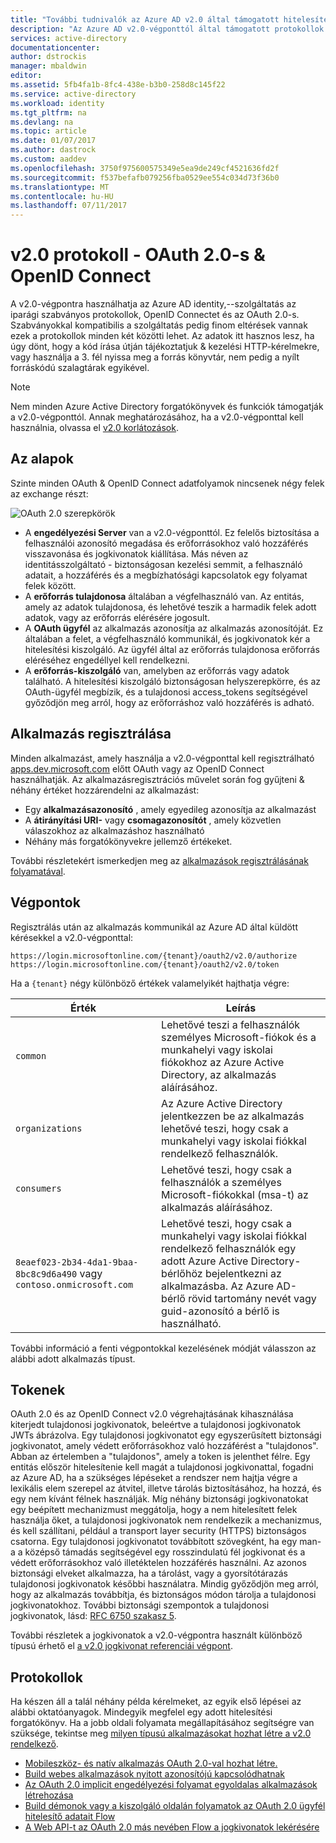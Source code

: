 ```yaml
---
title: "További tudnivalók az Azure AD v2.0 által támogatott hitelesítési protokollok |} Microsoft Docs"
description: "Az Azure AD v2.0-végponttól által támogatott protokollok útmutatóját."
services: active-directory
documentationcenter: 
author: dstrockis
manager: mbaldwin
editor: 
ms.assetid: 5fb4fa1b-8fc4-438e-b3b0-258d8c145f22
ms.service: active-directory
ms.workload: identity
ms.tgt_pltfrm: na
ms.devlang: na
ms.topic: article
ms.date: 01/07/2017
ms.author: dastrock
ms.custom: aaddev
ms.openlocfilehash: 3750f975600575349e5ea9de249cf4521636fd2f
ms.sourcegitcommit: f537befafb079256fba0529ee554c034d73f36b0
ms.translationtype: MT
ms.contentlocale: hu-HU
ms.lasthandoff: 07/11/2017
---
```

# v2.0 protokoll - OAuth 2.0-s & OpenID Connect
A v2.0-végpontra használhatja az Azure AD identity,--szolgáltatás az iparági szabványos protokollok, OpenID Connectet és az OAuth 2.0-s.  Szabványokkal kompatibilis a szolgáltatás pedig finom eltérések vannak ezek a protokollok minden két közötti lehet.  Az adatok itt hasznos lesz, ha úgy dönt, hogy a kód írása útján tájékoztatjuk & kezelési HTTP-kérelmekre, vagy használja a 3. fél nyissa meg a forrás könyvtár, nem pedig a nyílt forráskódú szalagtárak egyikével.
<!-- TODO: Need link to libraries above -->

> [!NOTE]
> Nem minden Azure Active Directory forgatókönyvek és funkciók támogatják a v2.0-végponttól.  Annak meghatározásához, ha a v2.0-végponttal kell használnia, olvassa el [v2.0 korlátozások](active-directory-v2-limitations.md).
>
>

## Az alapok
Szinte minden OAuth & OpenID Connect adatfolyamok nincsenek négy felek az exchange részt:

![OAuth 2.0 szerepkörök](../../media/active-directory-v2-flows/protocols_roles.png)

* A **engedélyezési Server** van a v2.0-végponttól.  Ez felelős biztosítása a felhasználói azonosító megadása és erőforrásokhoz való hozzáférés visszavonása és jogkivonatok kiállítása.  Más néven az identitásszolgáltató - biztonságosan kezelési semmit, a felhasználó adatait, a hozzáférés és a megbízhatósági kapcsolatok egy folyamat felek között.
* A **erőforrás tulajdonosa** általában a végfelhasználó van.  Az entitás, amely az adatok tulajdonosa, és lehetővé teszik a harmadik felek adott adatok, vagy az erőforrás elérésére jogosult.
* A **OAuth ügyfél** az alkalmazás azonosítja az alkalmazás azonosítóját.  Ez általában a felet, a végfelhasználó kommunikál, és jogkivonatok kér a hitelesítési kiszolgáló.  Az ügyfél által az erőforrás tulajdonosa erőforrás eléréséhez engedéllyel kell rendelkezni.
* A **erőforrás-kiszolgáló** van, amelyben az erőforrás vagy adatok található.  A hitelesítési kiszolgáló biztonságosan helyszerepkörre, és az OAuth-ügyfél megbízik, és a tulajdonosi access_tokens segítségével győződjön meg arról, hogy az erőforráshoz való hozzáférés is adható.

## Alkalmazás regisztrálása
Minden alkalmazást, amely használja a v2.0-végponttal kell regisztrálható [apps.dev.microsoft.com](https://apps.dev.microsoft.com/?referrer=https://azure.microsoft.com/documentation/articles&deeplink=/appList) előtt OAuth vagy az OpenID Connect használhatják.  Az alkalmazásregisztrációs művelet során fog gyűjteni & néhány értéket hozzárendelni az alkalmazást:

* Egy **alkalmazásazonosító** , amely egyedileg azonosítja az alkalmazást
* A **átirányítási URI-** vagy **csomagazonosítót** , amely közvetlen válaszokhoz az alkalmazáshoz használható
* Néhány más forgatókönyvekre jellemző értékeket.

További részletekért ismerkedjen meg az [alkalmazások regisztrálásának folyamatával](active-directory-v2-app-registration.md).

## Végpontok
Regisztrálás után az alkalmazás kommunikál az Azure AD által küldött kérésekkel a v2.0-végponttal:

```
https://login.microsoftonline.com/{tenant}/oauth2/v2.0/authorize
https://login.microsoftonline.com/{tenant}/oauth2/v2.0/token
```

Ha a `{tenant}` négy különböző értékek valamelyikét hajthatja végre:

| Érték | Leírás |
| --- | --- |
| `common` |Lehetővé teszi a felhasználók személyes Microsoft-fiókok és a munkahelyi vagy iskolai fiókokhoz az Azure Active Directory, az alkalmazás aláírásához. |
| `organizations` |Az Azure Active Directory jelentkezzen be az alkalmazás lehetővé teszi, hogy csak a munkahelyi vagy iskolai fiókkal rendelkező felhasználók. |
| `consumers` |Lehetővé teszi, hogy csak a felhasználók a személyes Microsoft-fiókokkal (msa-t) az alkalmazás aláírásához. |
| `8eaef023-2b34-4da1-9baa-8bc8c9d6a490` vagy `contoso.onmicrosoft.com` |Lehetővé teszi, hogy csak a munkahelyi vagy iskolai fiókkal rendelkező felhasználók egy adott Azure Active Directory-bérlőhöz bejelentkezni az alkalmazásba.  Az Azure AD-bérlő rövid tartomány nevét vagy guid-azonosító a bérlő is használható. |

További információ a fenti végpontokkal kezelésének módját válasszon az alábbi adott alkalmazás típust.

## Tokenek
OAuth 2.0 és az OpenID Connect v2.0 végrehajtásának kihasználása kiterjedt tulajdonosi jogkivonatok, beleértve a tulajdonosi jogkivonatok JWTs ábrázolva. Egy tulajdonosi jogkivonatot egy egyszerűsített biztonsági jogkivonatot, amely védett erőforrásokhoz való hozzáférést a "tulajdonos". Abban az értelemben a "tulajdonos", amely a token is jelenthet félre. Egy entitás először hitelesítenie kell magát a tulajdonosi jogkivonattal, fogadni az Azure AD, ha a szükséges lépéseket a rendszer nem hajtja végre a lexikális elem szerepel az átvitel, illetve tárolás biztosításához, ha hozzá, és egy nem kívánt félnek használják. Míg néhány biztonsági jogkivonatokat egy beépített mechanizmust meggátolja, hogy a nem hitelesített felek használja őket, a tulajdonosi jogkivonatok nem rendelkezik a mechanizmus, és kell szállítani, például a transport layer security (HTTPS) biztonságos csatorna. Egy tulajdonosi jogkivonatot továbbított szövegként, ha egy man-a a középső támadás segítségével egy rosszindulatú fél jogkivonat és a védett erőforrásokhoz való illetéktelen hozzáférés használni. Az azonos biztonsági elveket alkalmazza, ha a tárolást, vagy a gyorsítótárazás tulajdonosi jogkivonatok későbbi használatra. Mindig győződjön meg arról, hogy az alkalmazás továbbítja, és biztonságos módon tárolja a tulajdonosi jogkivonatokhoz. További biztonsági szempontok a tulajdonosi jogkivonatok, lásd: [RFC 6750 szakasz 5](http://tools.ietf.org/html/rfc6750).

További részletek a jogkivonatok a v2.0-végpontra használt különböző típusú érhető el [a v2.0 jogkivonat referenciái végpont](active-directory-v2-tokens.md).

## Protokollok
Ha készen áll a talál néhány példa kérelmeket, az egyik első lépései az alábbi oktatóanyagok.  Mindegyik megfelel egy adott hitelesítési forgatókönyv.  Ha a jobb oldali folyamata megállapításához segítségre van szüksége, tekintse meg [milyen típusú alkalmazásokat hozhat létre a v2.0 rendelkező](active-directory-v2-flows.md).

* [Mobileszköz- és natív alkalmazás OAuth 2.0-val hozhat létre.](active-directory-v2-protocols-oauth-code.md)
* [Build webes alkalmazások nyitott azonosítójú kapcsolódhatnak](active-directory-v2-protocols-oidc.md)
* [Az OAuth 2.0 implicit engedélyezési folyamat egyoldalas alkalmazások létrehozása](active-directory-v2-protocols-implicit.md)
* [Build démonok vagy a kiszolgáló oldalán folyamatok az OAuth 2.0 ügyfél hitelesítő adatait Flow](active-directory-v2-protocols-oauth-client-creds.md)
* [A Web API-t az OAuth 2.0 más nevében Flow a jogkivonatok lekérésére](active-directory-v2-protocols-oauth-on-behalf-of.md)
